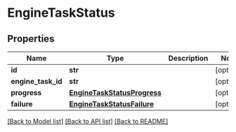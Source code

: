 # EngineTaskStatus

## Properties
Name | Type | Description | Notes
------------ | ------------- | ------------- | -------------
**id** | **str** |  | [optional] 
**engine_task_id** | **str** |  | [optional] 
**progress** | [**EngineTaskStatusProgress**](EngineTaskStatusProgress.md) |  | [optional] 
**failure** | [**EngineTaskStatusFailure**](EngineTaskStatusFailure.md) |  | [optional] 

[[Back to Model list]](../README.md#documentation-for-models) [[Back to API list]](../README.md#documentation-for-api-endpoints) [[Back to README]](../README.md)

